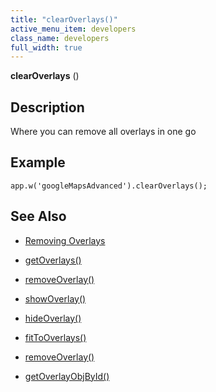 ```yaml
---
title: "clearOverlays()"
active_menu_item: developers
class_name: developers
full_width: true
---
```



**clearOverlays** ()

## Description

Where you can remove all overlays in one go

## **Example**

    app.w('googleMapsAdvanced').clearOverlays();
     
     
   

## **See Also**

 - [Removing Overlays](/developers/user-guide/product-guide/advanced-important-widgets/google-v3-maps-widget/working-with-overlays/removing-overlays)

 - [getOverlays()](/developers/user-guide/scripting-apis/client-api/widget-object-functions/advanced-maps/getoverlays)

 - [removeOverlay()](/developers/user-guide/scripting-apis/client-api/widget-object-functions/advanced-maps/removeoverlay)

 - [showOverlay()](/developers/user-guide/scripting-apis/client-api/widget-object-functions/advanced-maps/showoverlayid)

 - [hideOverlay()](/developers/user-guide/scripting-apis/client-api/widget-object-functions/advanced-maps/hideoverlay)

 - [fitToOverlays()](/developers/user-guide/scripting-apis/client-api/widget-object-functions/advanced-maps/fittooverlays)

 - [removeOverlay()](/developers/user-guide/scripting-apis/client-api/widget-object-functions/advanced-maps/removeoverlay)

 - [getOverlayObjById()](/developers/user-guide/scripting-apis/client-api/widget-object-functions/advanced-maps/getoverlayobjbyidid)

